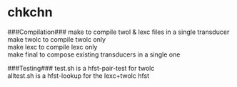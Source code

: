 # chkchn

###Compilation###
make        to compile twol & lexc files in a single transducer<br />
make twolc  to compile twolc only<br />
make lexc   to compile lexc only<br />
make final  to compose existing transducers in a single one<br />

###Testing###
test.sh is a hfst-pair-test for twolc<br />
alltest.sh is a hfst-lookup for the lexc+twolc hfst<br />
